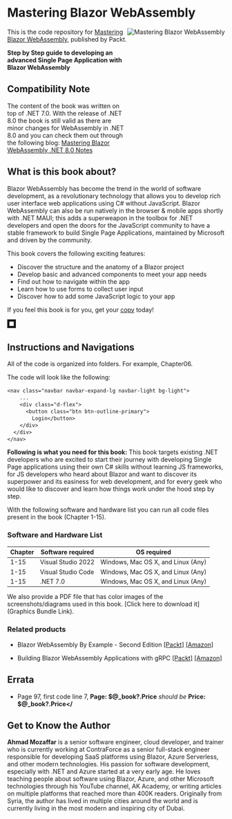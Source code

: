 # Mastering Blazor WebAssembly

<a href="https://www.packtpub.com/product/mastering-blazor-webassembly/9781803235103"><img src="https://static.packt-cdn.com/products/9781803235103/cover/smaller" alt="Mastering Blazor WebAssembly" height="256px" align="right"></a>

This is the code repository for [Mastering Blazor WebAssembly](https://www.packtpub.com/product/mastering-blazor-webassembly/9781803235103), published by Packt.

**Step by Step guide to developing an advanced Single Page Application with Blazor WebAssembly**


## Compatibility Note

The content of the book was written on top of .NET 7.0. 
With the release of .NET 8.0 the book is still valid as there are minor changes for WebAssembly in .NET 8.0 and you can check them out through the following blog:
[Mastering Blazor WebAssembly .NET 8.0 Notes](https://ahmadmozaffar.net/Blog/Details/Mastering-Blazor-WebAssembly-Book-.NET-8.0-Notes)




## What is this book about?
Blazor WebAssembly has become the trend in the world of software development, as a revolutionary technology that allows you to develop rich user interface web applications using C# without JavaScript. Blazor WebAssembly can also be run natively in the browser & mobile apps shortly with .NET MAUI; this adds a superweapon in the toolbox for .NET developers and open the doors for the JavaScript community to have a stable framework to build Single Page Applications, maintained by Microsoft and driven by the community.

This book covers the following exciting features:
* Discover the structure and the anatomy of a Blazor project
* Develop basic and advanced components to meet your app needs
* Find out how to navigate within the app
* Learn how to use forms to collect user input
* Discover how to add some JavaScript logic to your app

If you feel this book is for you, get your [copy](https://www.amazon.com/dp/1803235101) today!

<a href="https://www.packtpub.com/?utm_source=github&utm_medium=banner&utm_campaign=GitHubBanner"><img src="https://raw.githubusercontent.com/PacktPublishing/GitHub/master/GitHub.png" 
alt="https://www.packtpub.com/" border="5" /></a>


## Instructions and Navigations
All of the code is organized into folders. For example, Chapter06.

The code will look like the following:
```
<nav class="navbar navbar-expand-lg navbar-light bg-light">
    ...
    <div class="d-flex">
      <button class="btn btn-outline-primary">
        Login</button>
    </div>
  </div>
</nav>
```

**Following is what you need for this book:**
This book targets existing .NET developers who are excited to start their journey with developing Single Page applications using their own C# skills without learning JS frameworks, for JS developers who heard about Blazor and want to discover its superpower and its easiness for web development, and for every geek who would like to discover and learn how things work under the hood step by step.

With the following software and hardware list you can run all code files present in the book (Chapter 1-15).

### Software and Hardware List

| Chapter  | Software required                   | OS required                        |
| -------- | ------------------------------------| -----------------------------------|
| 1-15      | Visual Studio 2022                 | Windows, Mac OS X, and Linux (Any) |
| 1-15      | Visual Studio Code                 | Windows, Mac OS X, and Linux (Any) |
| 1-15      | .NET 7.0                           | Windows, Mac OS X, and Linux (Any) |


We also provide a PDF file that has color images of the screenshots/diagrams used in this book. [Click here to download it](Graphics Bundle Link).


### Related products <Other books you may enjoy>
* Blazor WebAssembly By Example - Second Edition  [[Packt]](https://www.packtpub.com/product/blazor-webassembly-by-example-second-edition/9781803241852) [[Amazon]](https://www.amazon.com/dp/1803241853)

* Building Blazor WebAssembly Applications with gRPC  [[Packt]](https://www.packtpub.com/product/building-blazor-webassembly-applications-with-grpc/9781804610558) [[Amazon]](https://www.amazon.com/dp/1804610550)

## Errata 
* Page 97, first code line 7, **Page: $@_book?.Price** _should be_ **Price: $@_book?.Price</**

## Get to Know the Author
**Ahmad Mozaffar**
is a senior software engineer, cloud developer, and trainer who is currently working at ContraForce as a senior full-stack engineer responsible for developing SaaS platforms using Blazor, Azure Serverless, and other modern technologies. His passion for software development, especially with .NET and Azure started at a very early age. He loves teaching people about software using Blazor, Azure, and other Microsoft technologies through his YouTube channel, AK Academy, or writing articles on multiple platforms that reached more than 400K readers.
Originally from Syria, the author has lived in multiple cities around the world and is currently living in the most modern and inspiring city of Dubai.
